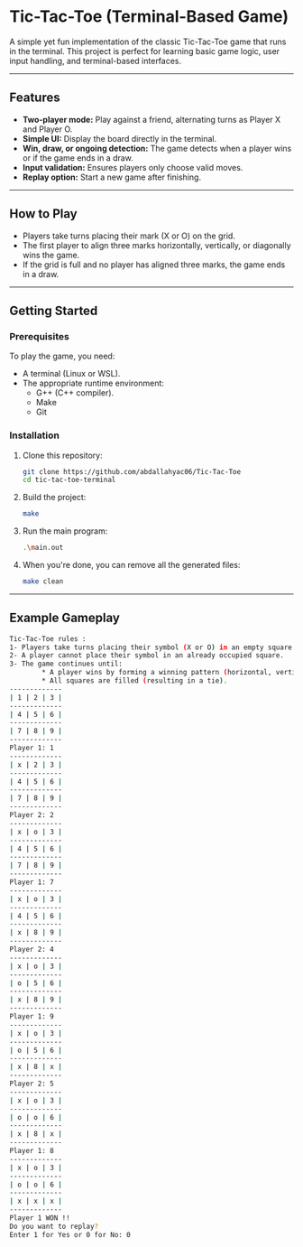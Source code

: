 # Tic-Tac-Toe (Terminal-Based Game)

A simple yet fun implementation of the classic Tic-Tac-Toe game that runs in the terminal. This project is perfect for learning basic game logic, user input handling, and terminal-based interfaces.

---

## Features

- **Two-player mode:** Play against a friend, alternating turns as Player X and Player O.
- **Simple UI:** Display the board directly in the terminal.
- **Win, draw, or ongoing detection:** The game detects when a player wins or if the game ends in a draw.
- **Input validation:** Ensures players only choose valid moves.
- **Replay option:** Start a new game after finishing.

---

## How to Play

- Players take turns placing their mark (X or O) on the grid.
- The first player to align three marks horizontally, vertically, or diagonally wins the game.
- If the grid is full and no player has aligned three marks, the game ends in a draw.

---

## Getting Started

### Prerequisites

To play the game, you need:
- A terminal (Linux or WSL).
- The appropriate runtime environment:
  - G++ (C++ compiler).
  - Make
  - Git

### Installation

1. Clone this repository:
   ```bash
   git clone https://github.com/abdallahyac06/Tic-Tac-Toe
   cd tic-tac-toe-terminal
2. Build the project:
   ```bash
   make
3. Run the main program:
   ```bash
   .\main.out
4. When you're done, you can remove all the generated files:
   ```bash
   make clean

---

## Example Gameplay

```bash
Tic-Tac-Toe rules :
1- Players take turns placing their symbol (X or O) in an empty square.
2- A player cannot place their symbol in an already occupied square.
3- The game continues until:
        * A player wins by forming a winning pattern (horizontal, vertical or diagonal).
        * All squares are filled (resulting in a tie).
-------------
| 1 | 2 | 3 |
-------------
| 4 | 5 | 6 |
-------------
| 7 | 8 | 9 |
-------------
Player 1: 1
-------------
| x | 2 | 3 |
-------------
| 4 | 5 | 6 |
-------------
| 7 | 8 | 9 |
-------------
Player 2: 2
-------------
| x | o | 3 |
-------------
| 4 | 5 | 6 |
-------------
| 7 | 8 | 9 |
-------------
Player 1: 7
-------------
| x | o | 3 |
-------------
| 4 | 5 | 6 |
-------------
| x | 8 | 9 |
-------------
Player 2: 4
-------------
| x | o | 3 |
-------------
| o | 5 | 6 |
-------------
| x | 8 | 9 |
-------------
Player 1: 9
-------------
| x | o | 3 |
-------------
| o | 5 | 6 |
-------------
| x | 8 | x |
-------------
Player 2: 5
-------------
| x | o | 3 |
-------------
| o | o | 6 |
-------------
| x | 8 | x |
-------------
Player 1: 8
-------------
| x | o | 3 |
-------------
| o | o | 6 |
-------------
| x | x | x |
-------------
Player 1 WON !!
Do you want to replay?
Enter 1 for Yes or 0 for No: 0

